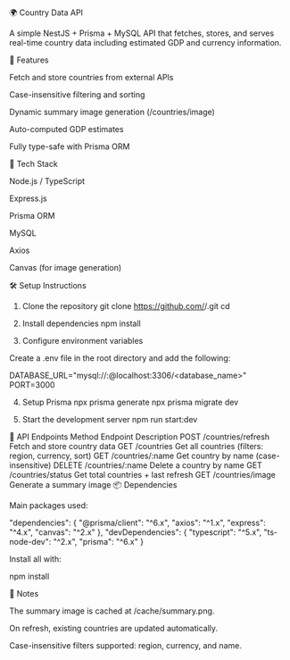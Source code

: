🌍 Country Data API

A simple NestJS + Prisma + MySQL API that fetches, stores, and serves real-time country data including estimated GDP and currency information.

🚀 Features

Fetch and store countries from external APIs

Case-insensitive filtering and sorting

Dynamic summary image generation (/countries/image)

Auto-computed GDP estimates

Fully type-safe with Prisma ORM

🧠 Tech Stack

Node.js / TypeScript

Express.js

Prisma ORM

MySQL

Axios

Canvas (for image generation)

🛠️ Setup Instructions
1. Clone the repository
git clone https://github.com/<your-username>/<repo-name>.git
cd <repo-name>

2. Install dependencies
npm install

3. Configure environment variables

Create a .env file in the root directory and add the following:

DATABASE_URL="mysql://<user>:<password>@localhost:3306/<database_name>"
PORT=3000

4. Setup Prisma
npx prisma generate
npx prisma migrate dev

5. Start the development server
npm run start:dev

📡 API Endpoints
Method	Endpoint	Description
POST	/countries/refresh	Fetch and store country data
GET	/countries	Get all countries (filters: region, currency, sort)
GET	/countries/:name	Get country by name (case-insensitive)
DELETE	/countries/:name	Delete a country by name
GET	/countries/status	Get total countries + last refresh
GET	/countries/image	Generate a summary image
📦 Dependencies

Main packages used:

"dependencies": {
  "@prisma/client": "^6.x",
  "axios": "^1.x",
  "express": "^4.x",
  "canvas": "^2.x"
},
"devDependencies": {
  "typescript": "^5.x",
  "ts-node-dev": "^2.x",
  "prisma": "^6.x"
}


Install all with:

npm install

🧩 Notes

The summary image is cached at /cache/summary.png.

On refresh, existing countries are updated automatically.

Case-insensitive filters supported: region, currency, and name.
